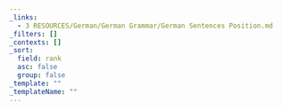 ```yaml
---
_links:
  - 3 RESOURCES/German/German Grammar/German Sentences Position.md
_filters: []
_contexts: []
_sort:
  field: rank
  asc: false
  group: false
_template: ""
_templateName: ""
---
```

